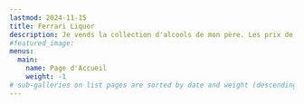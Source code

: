 ```yaml
---
lastmod: 2024-11-15
title: Ferrari Liquor
description: Je vends la collection d'alcools de mon père. Les prix de beacoup d'entre eux sont toujours négotiables. En cas d'intérêt, n'hésitez pas à me contacter. Les achats sont réalisés exclusivement en magasin et jamais sur internet. Merci de votre compréhension.
#featured_image: 
menus:
  main:
    name: Page d'Accueil
    weight: -1
# sub-galleries on list pages are sorted by date and weight (descending)
---
```

